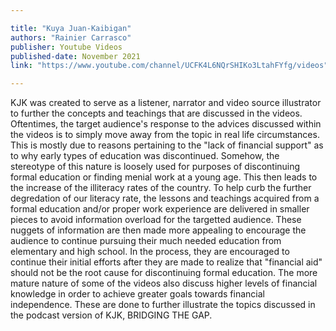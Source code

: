 ```yaml
---

title: "Kuya Juan-Kaibigan" 
authors: "Rainier Carrasco"
publisher: Youtube Videos
published-date: November 2021
link: "https://www.youtube.com/channel/UCFK4L6NQrSHIKo3LtahFYfg/videos"

---
```


KJK was created to serve as a listener, narrator and video source illustrator to further the concepts and teachings that are discussed in the videos. Oftentimes, the target audience's response to the advices discussed within the videos is to simply move away from the topic in real life circumstances. This is mostly due to reasons pertaining to the "lack of financial support" as to why early types of education was discontinued. Somehow, the stereotype of this nature is loosely used for purposes of discontinuing formal education or finding menial work at a young age. This then leads to the increase of the illiteracy rates of the country. To help curb the further degredation of our literacy rate, the lessons and teachings acquired from a formal education and/or proper work experience are delivered in smaller pieces to avoid information overload for the targetted audience. These nuggets of information are then made more appealing to encourage the audience to continue pursuing their much needed education from elementary and high school. In the process, they are encouraged to continue their initial efforts after they are made to realize that "financial aid" should not be the root cause for discontinuing formal education. The more mature nature of some of the videos also discuss higher levels of financial knowledge in order to achieve greater goals towards financial independence. These are done to further illustrate the topics discussed in the podcast version of KJK, BRIDGING THE GAP.
